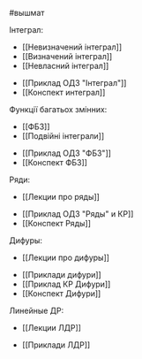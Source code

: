 #вышмат

Інтеграл:
- [[Невизначений інтеграл]]
- [[Визначений інтеграл]]
- [[Невласний інтеграл]]
>
- [[Приклад ОДЗ "Інтеграл"]]
- [[Конспект интеграл]]


Функції багатьох змінних:
- [[ФБЗ]]
- [[Подвійні інтеграли]]
>
- [[Приклад ОДЗ "ФБЗ"]]
- [[Конспект ФБЗ]]


Ряди:
- [[Лекции про ряды]]
>
- [[Приклад ОДЗ "Ряды" и КР]]
- [[Конспект Ряды]]

Дифуры:
- [[Лекции про дифуры]]
>
- [[Приклади дифури]]
- [[Приклад КР Дифури]]
- [[Конспект Дифури]]

Линейные ДР:
- [[Лекции ЛДР]]
>
- [[Приклади ЛДР]]